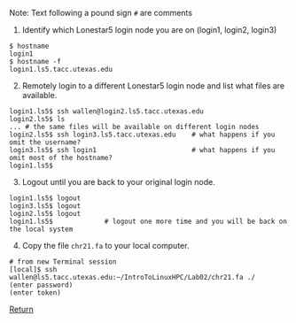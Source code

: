 Note: Text following a pound sign `#` are comments

1) Identify which Lonestar5 login node you are on (login1, login2, login3)
```
$ hostname
login1
$ hostname -f
login1.ls5.tacc.utexas.edu
```

2) Remotely login to a different Lonestar5 login node and list what files are available.
```
login1.ls5$ ssh wallen@login2.ls5.tacc.utexas.edu
login2.ls5$ ls
... # the same files will be available on different login nodes
login2.ls5$ ssh login3.ls5.tacc.utexas.edu    # what happens if you omit the username?
login3.ls5$ ssh login1                        # what happens if you omit most of the hostname?
login1.ls5$ 
```

3) Logout until you are back to your original login node.
```
login1.ls5$ logout
login3.ls5$ logout
login2.ls5$ logout
login1.ls5$             # logout one more time and you will be back on the local system
```

4) Copy the file `chr21.fa` to your local computer.
```
# from new Terminal session
[local]$ ssh wallen@ls5.tacc.utexas.edu:~/IntroToLinuxHPC/Lab02/chr21.fa ./
(enter password)
(enter token)
```

[Return](intro_to_linux_06.md)

